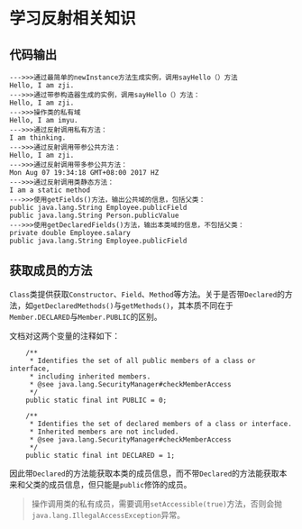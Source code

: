 # 学习反射相关知识


## 代码输出

```
--->>>通过最简单的newInstance方法生成实例，调用sayHello（）方法
Hello, I am zji.
--->>>通过带参构造器生成的实例，调用sayHello（）方法：
Hello, I am zji.
--->>>操作类的私有域
Hello, I am imyu.
--->>>通过反射调用私有方法：
I am thinking.
--->>>通过反射调用带参公共方法：
Hello, I am zji.
--->>>通过反射调用带多参公共方法：
Mon Aug 07 19:34:18 GMT+08:00 2017 HZ
--->>>通过反射调用类静态方法：
I am a static method
--->>>使用getFields()方法，输出公共域的信息，包括父类：
public java.lang.String Employee.publicField
public java.lang.String Person.publicValue
--->>>使用getDeclaredFields()方法，输出本类域的信息，不包括父类：
private double Employee.salary
public java.lang.String Employee.publicField
```

## 获取成员的方法

`Class`类提供获取`Constructor`、`Field`、`Method`等方法。关于是否带`Declared`的方法，如`getDeclaredMethods()`与`getMethods()`，其本质不同在于`Member.DECLARED`与`Member.PUBLIC`的区别。

文档对这两个变量的注释如下：

```
    /**
     * Identifies the set of all public members of a class or interface,
     * including inherited members.
     * @see java.lang.SecurityManager#checkMemberAccess
     */
    public static final int PUBLIC = 0;

    /**
     * Identifies the set of declared members of a class or interface.
     * Inherited members are not included.
     * @see java.lang.SecurityManager#checkMemberAccess
     */
    public static final int DECLARED = 1;
```

因此带`Declared`的方法能获取本类的成员信息，而不带`Declared`的方法能获取本来和父类的成员信息，但只能是`public`修饰的成员。


> 操作调用类的私有成员，需要调用`setAccessible(true)`方法，否则会抛`java.lang.IllegalAccessException`异常。
